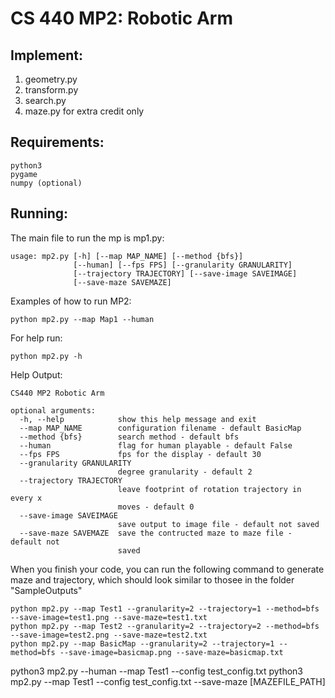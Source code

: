 # CS 440 MP2: Robotic Arm

## Implement:
1. geometry.py
2. transform.py
3. search.py
4. maze.py for extra credit only 

## Requirements:
```
python3
pygame
numpy (optional)
```
## Running:
The main file to run the mp is mp1.py:

```
usage: mp2.py [-h] [--map MAP_NAME] [--method {bfs}]
              [--human] [--fps FPS] [--granularity GRANULARITY]
              [--trajectory TRAJECTORY] [--save-image SAVEIMAGE]
              [--save-maze SAVEMAZE]
```

Examples of how to run MP2:
```
python mp2.py --map Map1 --human
```


For help run:
```
python mp2.py -h
```
Help Output:
```
CS440 MP2 Robotic Arm

optional arguments:
  -h, --help            show this help message and exit
  --map MAP_NAME        configuration filename - default BasicMap
  --method {bfs}        search method - default bfs
  --human               flag for human playable - default False
  --fps FPS             fps for the display - default 30
  --granularity GRANULARITY
                        degree granularity - default 2
  --trajectory TRAJECTORY
                        leave footprint of rotation trajectory in every x
                        moves - default 0
  --save-image SAVEIMAGE
                        save output to image file - default not saved
  --save-maze SAVEMAZE  save the contructed maze to maze file - default not
                        saved

```

When you finish your code, you can run the following command to generate maze and trajectory, which should look similar to thosee in the folder "SampleOutputs"
```
python mp2.py --map Test1 --granularity=2 --trajectory=1 --method=bfs --save-image=test1.png --save-maze=test1.txt
python mp2.py --map Test2 --granularity=2 --trajectory=2 --method=bfs --save-image=test2.png --save-maze=test2.txt
python mp2.py --map BasicMap --granularity=2 --trajectory=1 --method=bfs --save-image=basicmap.png --save-maze=basicmap.txt
```

python3 mp2.py --human --map Test1 --config test_config.txt
python3 mp2.py --map Test1 --config test_config.txt --save-maze [MAZEFILE_PATH]
